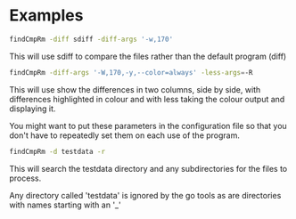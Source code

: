 <!-- Created by mkdoc DO NOT EDIT. -->

# Examples

```sh
findCmpRm -diff sdiff -diff-args '-w,170'
```
This will use sdiff to compare the files rather than the default program (diff)

```sh
findCmpRm -diff-args '-W,170,-y,--color=always' -less-args=-R
```
This will use show the differences in two columns, side by side, with
differences highlighted in colour and with less taking the colour output and
displaying it.

You might want to put these parameters in the configuration file so that you
don't have to repeatedly set them on each use of the program.

```sh
findCmpRm -d testdata -r
```
This will search the testdata directory and any subdirectories for the files to
process.

Any directory called 'testdata' is ignored by the go tools as are directories
with names starting with an '_'


